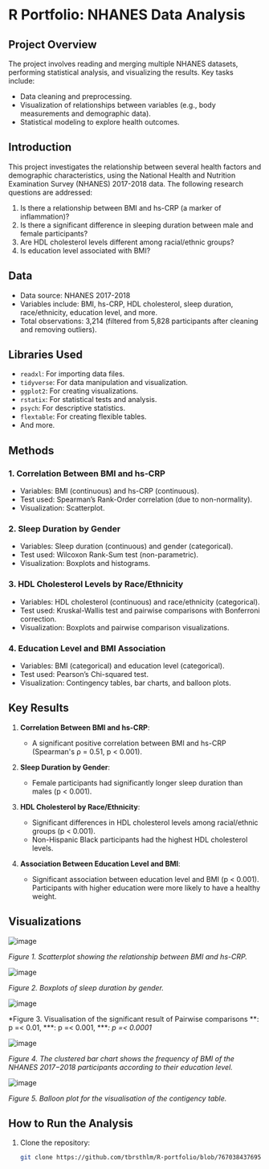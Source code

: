 # R Portfolio: NHANES Data Analysis

## Project Overview

The project involves reading and merging multiple NHANES datasets, performing statistical analysis, and visualizing the results. Key tasks include:
- Data cleaning and preprocessing.
- Visualization of relationships between variables (e.g., body measurements and demographic data).
- Statistical modeling to explore health outcomes.

## Introduction

This project investigates the relationship between several health factors and demographic characteristics, using the National Health and Nutrition Examination Survey (NHANES) 2017-2018 data. The following research questions are addressed:

1. Is there a relationship between BMI and hs-CRP (a marker of inflammation)?
2. Is there a significant difference in sleeping duration between male and female participants?
3. Are HDL cholesterol levels different among racial/ethnic groups?
4. Is education level associated with BMI?

## Data

- Data source: NHANES 2017-2018
- Variables include: BMI, hs-CRP, HDL cholesterol, sleep duration, race/ethnicity, education level, and more.
- Total observations: 3,214 (filtered from 5,828 participants after cleaning and removing outliers).

## Libraries Used

- `readxl`: For importing data files.
- `tidyverse`: For data manipulation and visualization.
- `ggplot2`: For creating visualizations.
- `rstatix`: For statistical tests and analysis.
- `psych`: For descriptive statistics.
- `flextable`: For creating flexible tables.
- And more.

## Methods

### 1. Correlation Between BMI and hs-CRP
- Variables: BMI (continuous) and hs-CRP (continuous).
- Test used: Spearman’s Rank-Order correlation (due to non-normality).
- Visualization: Scatterplot.

### 2. Sleep Duration by Gender
- Variables: Sleep duration (continuous) and gender (categorical).
- Test used: Wilcoxon Rank-Sum test (non-parametric).
- Visualization: Boxplots and histograms.

### 3. HDL Cholesterol Levels by Race/Ethnicity
- Variables: HDL cholesterol (continuous) and race/ethnicity (categorical).
- Test used: Kruskal-Wallis test and pairwise comparisons with Bonferroni correction.
- Visualization: Boxplots and pairwise comparison visualizations.

### 4. Education Level and BMI Association
- Variables: BMI (categorical) and education level (categorical).
- Test used: Pearson’s Chi-squared test.
- Visualization: Contingency tables, bar charts, and balloon plots.

## Key Results

1. **Correlation Between BMI and hs-CRP**:
   - A significant positive correlation between BMI and hs-CRP (Spearman's ρ = 0.51, p < 0.001).

2. **Sleep Duration by Gender**:
   - Female participants had significantly longer sleep duration than males (p < 0.001).

3. **HDL Cholesterol by Race/Ethnicity**:
   - Significant differences in HDL cholesterol levels among racial/ethnic groups (p < 0.001).
   - Non-Hispanic Black participants had the highest HDL cholesterol levels.

4. **Association Between Education Level and BMI**:
   - Significant association between education level and BMI (p < 0.001). Participants with higher education were more likely to have a healthy weight.

## Visualizations

![image](https://github.com/user-attachments/assets/0e58f175-5237-44e0-a1d5-4a94603eefd1)

*Figure 1. Scatterplot showing the relationship between BMI and hs-CRP.*

![image](https://github.com/user-attachments/assets/4565e0ed-b375-4bf1-8999-26da66a86b27)

*Figure 2. Boxplots of sleep duration by gender.*

![image](https://github.com/user-attachments/assets/57b4f946-76de-49a3-a72f-f137104116f7)

*Figure 3. Visualisation of the significant result of Pairwise comparisons
**: p =< 0.01, ***: p =< 0.001, ****: p =< 0.0001*

![image](https://github.com/user-attachments/assets/924b439a-a0b2-4ce7-a91f-97b6770dad28)

*Figure 4. The clustered bar chart shows the frequency of BMI of the NHANES 2017−2018
participants according to their education level.*

![image](https://github.com/user-attachments/assets/a04cbd7c-d22a-4aa9-bdd5-312067c0048b)

*Figure 5. Balloon plot for the visualisation of the contigency table.*


## How to Run the Analysis

1. Clone the repository:
   ```bash
   git clone https://github.com/tbrsthlm/R-portfolio/blob/7670384376958a2211554007649155ef4d01a5f5/scripts/NHANES%20data%20analysis**
